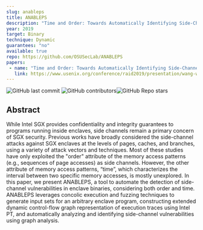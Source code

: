 ```yaml
---
slug: anableps
title: ANABLEPS
description: "Time and Order: Towards Automatically Identifying Side-Channel Vulnerabilities in Enclave Binaries"
year: 2019
target: Binary
technique: Dynamic
guarantees: "no"
available: true
repo: https://github.com/OSUSecLab/ANABLEPS
papers:
 - name: "Time and Order: Towards Automatically Identifying Side-Channel Vulnerabilities in Enclave Binaries"
   link: https://www.usenix.org/conference/raid2019/presentation/wang-wubing
---
```


![GitHub last commit](https://img.shields.io/github/last-commit/OSUSecLab/ANABLEPS) ![GitHub contributors](https://img.shields.io/github/contributors/OSUSecLab/ANABLEPS)![GitHub Repo stars](https://img.shields.io/github/stars/OSUSecLab/ANABLEPS)

## Abstract

While Intel SGX provides confidentiality and integrity guarantees to programs running inside enclaves,
side channels remain a primary concern of SGX security. Previous works have broadly considered the
side-channel attacks against SGX enclaves at the levels of pages, caches, and branches, using a
variety of attack vectors and techniques. Most of these studies have only exploited the "order"
attribute of the memory access patterns (e.g., sequences of page accesses) as side channels. However,
the other attribute of memory access patterns, “time”, which characterizes the interval between two
specific memory accesses, is mostly unexplored. In this paper, we present ANABLEPS, a tool to automate
the detection of side-channel vulnerabilities in enclave binaries, considering both order and time.
ANABLEPS leverages concolic execution and fuzzing techniques to generate input sets for an arbitrary
enclave program, constructing extended dynamic control-flow graph representation of execution traces
using Intel PT, and automatically analyzing and identifying side-channel vulnerabilities using graph analysis.
